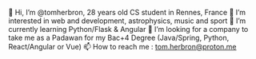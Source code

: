 👋 Hi, I’m @tomherbron, 28 years old CS student in Rennes, France
👀 I’m interested in web and development, astrophysics, music and sport
🌱 I’m currently learning Python/Flask & Angular
💞️ I’m looking for a company to take me as a Padawan for my Bac+4 Degree (Java/Spring, Python, React/Angular or Vue)
📫 How to reach me : tom.herbron@proton.me
